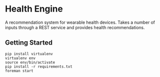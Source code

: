 Health Engine
=============

A recommendation system for wearable health devices. Takes a number of inputs through a REST
service and provides health recommendations.

Getting Started
---------------

    pip install virtualenv
    virtualenv env
    source env/bin/activate
    pip install -r requirements.txt
    foreman start

